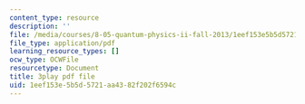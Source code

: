 ```yaml
---
content_type: resource
description: ''
file: /media/courses/8-05-quantum-physics-ii-fall-2013/1eef153e5b5d5721aa4382f202f6594c_a9FHHS6n-r4.pdf
file_type: application/pdf
learning_resource_types: []
ocw_type: OCWFile
resourcetype: Document
title: 3play pdf file
uid: 1eef153e-5b5d-5721-aa43-82f202f6594c
---
```

